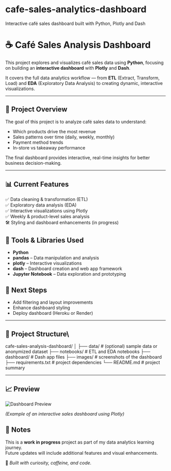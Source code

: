 # cafe-sales-analytics-dashboard
Interactive café sales dashboard built with Python, Plotly and Dash


# ☕ Café Sales Analysis Dashboard

This project explores and visualizes café sales data using **Python**, focusing on building an **interactive dashboard** with **Plotly** and **Dash**.

It covers the full data analytics workflow — from **ETL** (Extract, Transform, Load) and **EDA** (Exploratory Data Analysis) to creating dynamic, interactive visualizations.

---

## 🚀 Project Overview

The goal of this project is to analyze café sales data to understand:
- Which products drive the most revenue  
- Sales patterns over time (daily, weekly, monthly)  
- Payment method trends  
- In-store vs takeaway performance  

The final dashboard provides interactive, real-time insights for better business decision-making.

---


## 📊 Current Features
✅ Data cleaning & transformation (ETL)  
✅ Exploratory data analysis (EDA)  
✅ Interactive visualizations using Plotly  
✅ Weekly & product-level sales analysis  
🛠️ Styling and dashboard enhancements (in progress)


## 🧰  Tools & Libraries Used

- **Python**
- **pandas** – Data manipulation and analysis  
- **plotly** – Interactive visualizations  
- **dash** – Dashboard creation and web app framework  
- **Jupyter Notebook** – Data exploration and prototyping  

## 🚀 Next Steps
- Add filtering and layout improvements  
- Enhance dashboard styling  
- Deploy dashboard (Heroku or Render)

---

## 📂 Project Structure\

cafe-sales-analysis-dashboard/
│
├── data/ # (optional) sample data or anonymized dataset
├── notebooks/ # ETL and EDA notebooks
├── dashboard/ # Dash app files
├── images/ # screenshots of the dashboard
├── requirements.txt # project dependencies
└── README.md # project summary


---

## 📈 Preview

![Dashboard Preview](images/dashboard_preview.png)

*(Example of an interactive sales dashboard using Plotly)*


## 🧾 Notes

This is a **work in progress** project as part of my data analytics learning journey.  
Future updates will include additional features and visual enhancements.


📌 *Built with curiosity, caffeine, and code.*

